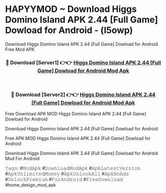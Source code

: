 # HAPYYMOD ~ Download Higgs Domino Island APK 2.44 [Full Game] Dowload for Android - (l5owp)
Download Higgs Domino Island APK 2.44 [Full Game] Dowload for Android Free Mod APK

<div align="center">
<h3>🔴 Download [Server1] 👉👉 <a href="https://apk-comot.site?title=Higgs_Domino_Island_APK_2.44_[Full_Game]_Dowload_for_Android">Higgs Domino Island APK 2.44 [Full Game] Dowload for Android Mod Apk</a></h3><br>

<h3>🔴 Download [Server2] 👉👉 <a href="https://apk-comot.site?title=Higgs_Domino_Island_APK_2.44_[Full_Game]_Dowload_for_Android">Higgs Domino Island APK 2.44 [Full Game] Dowload for Android Mod Apk</a></h3>
</div>


Free Download APK MOD Higgs Domino Island APK 2.44 [Full Game] Dowload for Android

Download Higgs Domino Island APK 2.44 [Full Game] Dowload for Android 

Free APK MOD Higgs Domino Island APK 2.44 [Full Game] Dowload for Android 

Download Higgs Domino Island APK 2.44 [Full Game] Dowload for Android Mod For Android

𝚃𝚊𝚐𝚜: #𝙼𝚘𝚍𝙰𝚙𝚔 #𝙳𝚘𝚠𝚗𝚕𝚘𝚊𝚍𝙼𝚘𝚍𝙰𝚙𝚔 #𝙰𝚙𝚔𝙻𝚊𝚝𝚎𝚜𝚝𝚅𝚎𝚛𝚜𝚒𝚘𝚗 #𝙰𝚙𝚔𝚄𝚗𝚕𝚒𝚖𝚒𝚝𝚎𝚍𝙼𝚘𝚗𝚎𝚢 #𝙰𝚙𝚔𝚄𝚗𝚕𝚘𝚌𝚔𝙰𝚕𝚕 #𝙰𝚙𝚔𝙽𝚘𝙰𝚍𝚜 #𝚄𝚗𝚕𝚘𝚌𝚔𝙿𝚛𝚎𝚖𝚒𝚞𝚖 #𝙵𝚘𝚛𝙰𝚗𝚍𝚛𝚘𝚒𝚍 #𝙵𝚛𝚎𝚎𝙳𝚘𝚠𝚗𝚕𝚘𝚊𝚍 #home_design_mod_apk